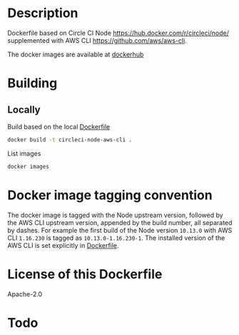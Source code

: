 # Description

Dockerfile based on Circle CI Node https://hub.docker.com/r/circleci/node/ supplemented with AWS CLI https://github.com/aws/aws-cli.

The docker images are available at [dockerhub](https://hub.docker.com/r/dixahq/circleci-node-aws-cli)


# Building

## Locally

Build based on the local [Dockerfile](Dockerfile)

```sh
docker build -t circleci-node-aws-cli .
```

List images

```sh
docker images
```


# Docker image tagging convention

The docker image is tagged with the Node upstream version, followed by the AWS CLI upstream version,
appended by the build number, all separated by dashes.
For example the first build of the Node version `10.13.0` with AWS CLI `1.16.230` is tagged as `10.13.0-1.16.230-1`.
The installed version of the AWS CLI is set explicitly in [Dockerfile](Dockerfile).


# License of this Dockerfile

Apache-2.0


# Todo
